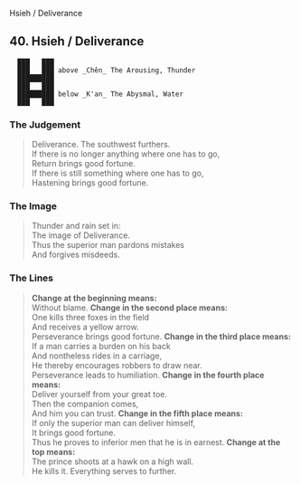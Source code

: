 Hsieh / Deliverance
## 40. Hsieh / Deliverance
      ███   ███
      ███   ███ above _Chên_ The Arousing, Thunder  
      █████████
      ███   ███
      █████████ below _K'an_ The Abysmal, Water  
      ███   ███
### The Judgement
> Deliverance. The southwest furthers.  
 If there is no longer anything where one has to go,  
 Return brings good fortune.  
 If there is still something where one has to go,  
 Hastening brings good fortune.
### The Image
> Thunder and rain set in:  
 The image of Deliverance.  
 Thus the superior man pardons mistakes  
 And forgives misdeeds.
### The Lines

 > **Change at the beginning means:**  
 Without blame.
 > **Change in the second place means:**  
 One kills three foxes in the field  
 And receives a yellow arrow.  
 Perseverance brings good fortune.
 > **Change in the third place means:**  
 If a man carries a burden on his back  
 And nontheless rides in a carriage,  
 He thereby encourages robbers to draw near.  
 Perseverance leads to humiliation.
 > **Change in the fourth place means:**  
 Deliver yourself from your great toe.  
 Then the companion comes,  
 And him you can trust.
 > **Change in the fifth place means:**  
 If only the superior man can deliver himself,  
 It brings good fortune.  
 Thus he proves to inferior men that he is in earnest.
 > **Change at the top means:**  
 The prince shoots at a hawk on a high wall.  
 He kills it. Everything serves to further.



